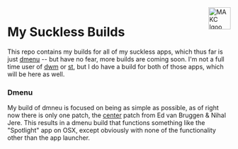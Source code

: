 <a href="https://makc.co">
    <img src="https://makccr.github.io/images/github-header.svg" alt="MAKC lgoo" title="MAKC" align="right" height="50" />
</a>

# My Suckless Builds
This repo contains my builds for all of my suckless apps, which thus far is just [dmenu](https://tools.suckless.org/dmenu/) -- but have no fear, more builds are coming soon. I'm not a full time user of [dwm](https://dwm.suckless.org/) or [st](https://st.suckless.org/), but I do have a build for both of those apps, which will be here as well. 

### Dmenu
My build of dmneu is focused on being as simple as possible, as of right now there is only one patch, the [center](https://tools.suckless.org/dmenu/patches/center/) patch from Ed van Bruggen & Nihal Jere. This results in a dmenu build that functions something like the "Spotlight" app on OSX, except obviously with none of the functionality other than the app launcher.
